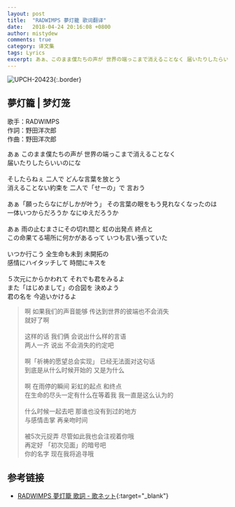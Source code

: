 ```yaml
---
layout: post
title:  "RADWIMPS 夢灯籠 歌词翻译"
date:   2018-04-24 20:16:08 +0800
author: mistydew
comments: true
category: 译文集
tags: Lyrics
excerpt: あぁ、このまま僕たちの声が 世界の端っこまで消えることなく 届いたりしたらいいのにな。
---
```

![UPCH-20423](https://is3-ssl.mzstatic.com/image/thumb/Music118/v4/ae/1d/0e/ae1d0e28-3c2f-b977-1b06-7909397e2fea/source/600x600bb.jpg){:.border}

## 夢灯籠 | 梦灯笼

歌手：RADWIMPS<br>
作詞：野田洋次郎<br>
作曲：野田洋次郎

<div class="lyric-original">
<p>
あぁ このまま僕たちの声が 世界の端っこまで消えることなく<br>
届いたりしたらいいのにな<br>
<br>
そしたらねぇ 二人で どんな言葉を放とう<br>
消えることない約束を 二人で「せーの」で 言おう<br>
<br>
あぁ「願ったらなにがしかが叶う」 その言葉の眼をもう見れなくなったのは<br>
一体いつからだろうか なにゆえだろうか<br>
<br>
あぁ 雨の止むまさにその切れ間と 虹の出発点 終点と<br>
この命果てる場所に何かがあるって いつも言い張っていた<br>
<br>
いつか行こう 全生命も未到 未開拓の<br>
感情にハイタッチして 時間にキスを<br>
<br>
５次元にからかわれて それでも君をみるよ<br>
また「はじめまして」の合図を 決めよう<br>
君の名を 今追いかけるよ
</p>
</div>

<div class="lyric-translation">
<blockquote>
啊 如果我们的声音能够 传达到世界的彼端也不会消失<br>
就好了啊<br>
<br>
这样的话 我们俩 会说出什么样的言语<br>
两人一齐 说出 不会消失的约定吧<br>
<br>
啊「祈祷的愿望总会实现」 已经无法面对这句话<br>
到底是从什么时候开始的 又是为什么<br>
<br>
啊 在雨停的瞬间 彩虹的起点 和终点<br>
在生命的尽头一定有什么在等着我 我一直是这么认为的<br>
<br>
什么时候一起去吧 那谁也没有到过的地方<br>
与感情击掌 再亲吻时间<br>
<br>
被5次元捉弄 尽管如此我也会注视着你哦<br>
再定好 「初次见面」的暗号吧<br>
你的名字 现在我将追寻哦
</blockquote>
</div>

## 参考链接

* [RADWIMPS 夢灯籠 歌詞 - 歌ネット](https://www.uta-net.com/song/213758){:target="_blank"}

